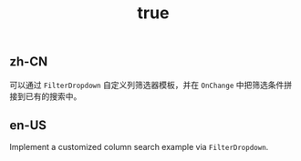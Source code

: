﻿---
order: 6.6
title:
  en-US: Custom Filter Dropdown
  zh-CN: 自定义筛选器模板
---

## zh-CN

可以通过 `FilterDropdown` 自定义列筛选器模板，并在 `OnChange` 中把筛选条件拼接到已有的搜索中。

## en-US

Implement a customized column search example via `FilterDropdown`.